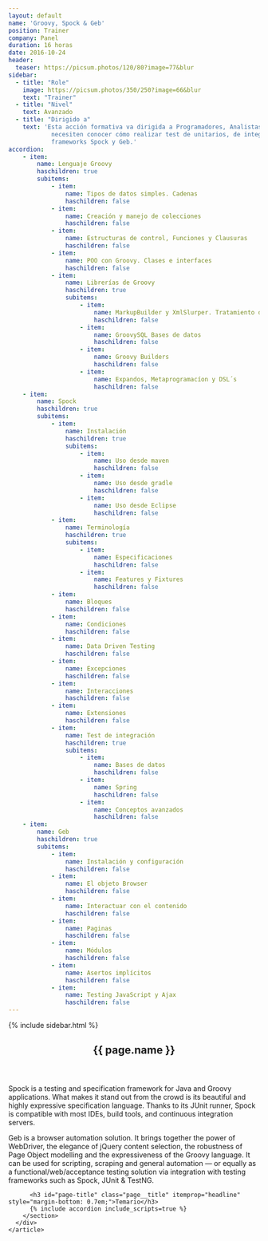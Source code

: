 ```yaml
---
layout: default
name: 'Groovy, Spock & Geb'
position: Trainer
company: Panel
duration: 16 horas
date: 2016-10-24
header:
  teaser: https://picsum.photos/120/80?image=77&blur
sidebar:
  - title: "Role"
    image: https://picsum.photos/350/250?image=66&blur
    text: "Trainer"
  - title: "Nivel"
    text: Avanzado
  - title: "Dirigido a"
    text: 'Esta acción formativa va dirigida a Programadores, Analistas y Jefes de proyecto que
            necesiten conocer cómo realizar test de unitarios, de integración y funcionales con los
            frameworks Spock y Geb.'
accordion:
    - item:
        name: Lenguaje Groovy
        haschildren: true
        subitems:
            - item:
                name: Tipos de datos simples. Cadenas
                haschildren: false
            - item:
                name: Creación y manejo de colecciones
                haschildren: false
            - item:
                name: Estructuras de control, Funciones y Clausuras
                haschildren: false
            - item:
                name: POO con Groovy. Clases e interfaces
                haschildren: false
            - item:
                name: Librerías de Groovy
                haschildren: true
                subitems:
                    - item:
                        name: MarkupBuilder y XmlSlurper. Tratamiento de XML
                        haschildren: false
                    - item:
                        name: GroovySQL Bases de datos
                        haschildren: false
                    - item:
                        name: Groovy Builders
                        haschildren: false
                    - item:
                        name: Expandos, Metaprogramacíon y DSL´s
                        haschildren: false
    - item:
        name: Spock
        haschildren: true
        subitems:
            - item:
                name: Instalación
                haschildren: true
                subitems:
                    - item:
                        name: Uso desde maven
                        haschildren: false
                    - item:
                        name: Uso desde gradle
                        haschildren: false
                    - item:
                        name: Uso desde Eclipse
                        haschildren: false
            - item:
                name: Terminología
                haschildren: true
                subitems:
                    - item:
                        name: Especificaciones
                        haschildren: false
                    - item:
                        name: Features y Fixtures
                        haschildren: false
            - item:
                name: Bloques
                haschildren: false
            - item:
                name: Condiciones
                haschildren: false
            - item:
                name: Data Driven Testing
                haschildren: false
            - item:
                name: Excepciones
                haschildren: false
            - item:
                name: Interacciones
                haschildren: false
            - item:
                name: Extensiones
                haschildren: false
            - item:
                name: Test de integración
                haschildren: true
                subitems:
                    - item:
                        name: Bases de datos
                        haschildren: false
                    - item:
                        name: Spring
                        haschildren: false
                    - item:
                        name: Conceptos avanzados
                        haschildren: false
    - item:
        name: Geb
        haschildren: true
        subitems:
            - item:
                name: Instalación y configuración
                haschildren: false
            - item:
                name: El objeto Browser
                haschildren: false
            - item:
                name: Interactuar con el contenido
                haschildren: false
            - item:
                name: Paginas
                haschildren: false
            - item:
                name: Módulos
                haschildren: false
            - item:
                name: Asertos implícitos
                haschildren: false
            - item:
                name: Testing JavaScript y Ajax
                haschildren: false
---
```


<div id="main" role="main">
    {% include sidebar.html %}
    <article class="page" itemscope itemtype="https://schema.org/CreativeWork">
      <meta itemprop="headline" content="{{ page.name }}"/>
      <meta itemprop="description" content="{{ page.header.description }}"/>
      <div class="page__inner-wrap">
        <header>
          <h1 id="page-title" class="page__title" itemprop="headline">{{ page.name }}</h1>
        </header>
        <section class="page__content" itemprop="text">
          <p>Spock is a testing and specification framework for Java and Groovy applications. What makes it stand out from the crowd is its beautiful and highly expressive specification language. Thanks to its JUnit runner, Spock is compatible with most IDEs, build tools, and continuous integration servers.</p>
          <p>Geb is a browser automation solution. It brings together the power of WebDriver, the elegance of jQuery content selection, the robustness of Page Object modelling and the expressiveness of the Groovy language. It can be used for scripting, scraping and general automation — or equally as a functional/web/acceptance testing solution via integration with testing frameworks such as Spock, JUnit & TestNG.</p>

          <h3 id="page-title" class="page__title" itemprop="headline" style="margin-bottom: 0.7em;">Temario</h3>     
          {% include accordion include_scripts=true %}
        </section>
      </div>
    </article>
</div>